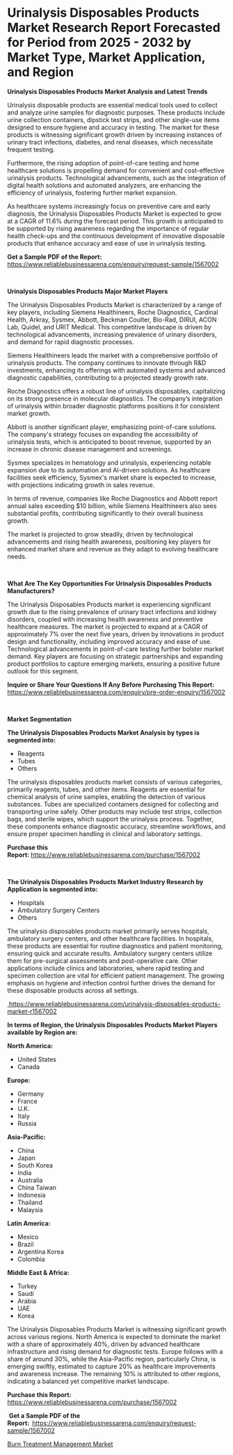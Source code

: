 <p><h1>Urinalysis Disposables Products Market Research Report Forecasted for Period from 2025 -  2032 by Market Type, Market Application, and Region</h1></p><p><strong>Urinalysis Disposables Products Market Analysis and Latest Trends</strong></p>
<p><p>Urinalysis disposable products are essential medical tools used to collect and analyze urine samples for diagnostic purposes. These products include urine collection containers, dipstick test strips, and other single-use items designed to ensure hygiene and accuracy in testing. The market for these products is witnessing significant growth driven by increasing instances of urinary tract infections, diabetes, and renal diseases, which necessitate frequent testing. </p><p>Furthermore, the rising adoption of point-of-care testing and home healthcare solutions is propelling demand for convenient and cost-effective urinalysis products. Technological advancements, such as the integration of digital health solutions and automated analyzers, are enhancing the efficiency of urinalysis, fostering further market expansion. </p><p>As healthcare systems increasingly focus on preventive care and early diagnosis, the Urinalysis Disposables Products Market is expected to grow at a CAGR of 11.6% during the forecast period. This growth is anticipated to be supported by rising awareness regarding the importance of regular health check-ups and the continuous development of innovative disposable products that enhance accuracy and ease of use in urinalysis testing.</p></p>
<p><strong>Get a Sample PDF of the Report:&nbsp;</strong> <a href="https://www.reliablebusinessarena.com/enquiry/request-sample/1567002?utm_campaign=3558&utm_medium=2&utm_source=Github&utm_content=ia&utm_term=22032025&utm_id=urinalysis-disposables-products">https://www.reliablebusinessarena.com/enquiry/request-sample/1567002</a></p>
<p>&nbsp;</p>
<p><strong>Urinalysis Disposables Products Major Market Players</strong></p>
<p><p>The Urinalysis Disposables Products Market is characterized by a range of key players, including Siemens Healthineers, Roche Diagnostics, Cardinal Health, Arkray, Sysmex, Abbott, Beckman Coulter, Bio-Rad, DIRUI, ACON Lab, Quidel, and URIT Medical. This competitive landscape is driven by technological advancements, increasing prevalence of urinary disorders, and demand for rapid diagnostic processes.</p><p>Siemens Healthineers leads the market with a comprehensive portfolio of urinalysis products. The company continues to innovate through R&D investments, enhancing its offerings with automated systems and advanced diagnostic capabilities, contributing to a projected steady growth rate.</p><p>Roche Diagnostics offers a robust line of urinalysis disposables, capitalizing on its strong presence in molecular diagnostics. The company’s integration of urinalysis within broader diagnostic platforms positions it for consistent market growth.</p><p>Abbott is another significant player, emphasizing point-of-care solutions. The company's strategy focuses on expanding the accessibility of urinalysis tests, which is anticipated to boost revenue, supported by an increase in chronic disease management and screenings.</p><p>Sysmex specializes in hematology and urinalysis, experiencing notable expansion due to its automation and AI-driven solutions. As healthcare facilities seek efficiency, Sysmex's market share is expected to increase, with projections indicating growth in sales revenue.</p><p>In terms of revenue, companies like Roche Diagnostics and Abbott report annual sales exceeding $10 billion, while Siemens Healthineers also sees substantial profits, contributing significantly to their overall business growth.</p><p>The market is projected to grow steadily, driven by technological advancements and rising health awareness, positioning key players for enhanced market share and revenue as they adapt to evolving healthcare needs.</p></p>
<p>&nbsp;</p>
<p><strong>What Are The Key Opportunities For Urinalysis Disposables Products Manufacturers?</strong></p>
<p><p>The Urinalysis Disposables Products market is experiencing significant growth due to the rising prevalence of urinary tract infections and kidney disorders, coupled with increasing health awareness and preventive healthcare measures. The market is projected to expand at a CAGR of approximately 7% over the next five years, driven by innovations in product design and functionality, including improved accuracy and ease of use. Technological advancements in point-of-care testing further bolster market demand. Key players are focusing on strategic partnerships and expanding product portfolios to capture emerging markets, ensuring a positive future outlook for this segment.</p></p>
<p><strong>Inquire or Share Your Questions If Any Before Purchasing This Report:</strong> <a href="https://www.reliablebusinessarena.com/enquiry/pre-order-enquiry/1567002?utm_campaign=3558&utm_medium=2&utm_source=Github&utm_content=ia&utm_term=22032025&utm_id=urinalysis-disposables-products">https://www.reliablebusinessarena.com/enquiry/pre-order-enquiry/1567002</a></p>
<p>&nbsp;</p>
<p><strong>Market Segmentation</strong></p>
<p><strong>The Urinalysis Disposables Products Market Analysis by types is segmented into:</strong></p>
<p><ul><li>Reagents</li><li>Tubes</li><li>Others</li></ul></p>
<p><p>The urinalysis disposables products market consists of various categories, primarily reagents, tubes, and other items. Reagents are essential for chemical analysis of urine samples, enabling the detection of various substances. Tubes are specialized containers designed for collecting and transporting urine safely. Other products may include test strips, collection bags, and sterile wipes, which support the urinalysis process. Together, these components enhance diagnostic accuracy, streamline workflows, and ensure proper specimen handling in clinical and laboratory settings.</p></p>
<p><strong>Purchase this Report:&nbsp;</strong><a href="https://www.reliablebusinessarena.com/purchase/1567002?utm_campaign=3558&utm_medium=2&utm_source=Github&utm_content=ia&utm_term=22032025&utm_id=urinalysis-disposables-products">https://www.reliablebusinessarena.com/purchase/1567002</a></p>
<p>&nbsp;</p>
<p><strong>The Urinalysis Disposables Products Market Industry Research by Application is segmented into:</strong></p>
<p><ul><li>Hospitals</li><li>Ambulatory Surgery Centers</li><li>Others</li></ul></p>
<p><p>The urinalysis disposables products market primarily serves hospitals, ambulatory surgery centers, and other healthcare facilities. In hospitals, these products are essential for routine diagnostics and patient monitoring, ensuring quick and accurate results. Ambulatory surgery centers utilize them for pre-surgical assessments and post-operative care. Other applications include clinics and laboratories, where rapid testing and specimen collection are vital for efficient patient management. The growing emphasis on hygiene and infection control further drives the demand for these disposable products across all settings.</p></p>
<p><a href="https://www.reliablebusinessarena.com/urinalysis-disposables-products-market-r1567002?utm_campaign=3558&utm_medium=2&utm_source=Github&utm_content=ia&utm_term=22032025&utm_id=urinalysis-disposables-products">&nbsp;https://www.reliablebusinessarena.com/urinalysis-disposables-products-market-r1567002</a></p>
<p><strong>In terms of Region, the Urinalysis Disposables Products Market Players available by Region are:</strong></p>
<p>
    <p> <strong> North America: </strong>
        <ul>
            <li>United States</li>
            <li>Canada</li>
        </ul>
        </p> 
    <p> <strong> Europe: </strong>
        <ul>
            <li>Germany</li>
            <li>France</li>
            <li>U.K.</li>
            <li>Italy</li>
            <li>Russia</li>
        </ul>
        </p> 
    <p> <strong> Asia-Pacific: </strong>
        <ul>
            <li>China</li>
            <li>Japan</li>
            <li>South Korea</li>
            <li>India</li>
            <li>Australia</li>
            <li>China Taiwan</li>
            <li>Indonesia</li>
            <li>Thailand</li>
            <li>Malaysia</li>
        </ul>
        </p> 
    <p> <strong> Latin America: </strong>
        <ul>
            <li>Mexico</li>
            <li>Brazil</li>
            <li>Argentina Korea</li>
            <li>Colombia</li>
        </ul>
        </p> 
    <p> <strong> Middle East & Africa: </strong>
        <ul>
            <li>Turkey</li>
            <li>Saudi</li>
            <li>Arabia</li>
            <li>UAE</li>
            <li>Korea</li>
        </ul>
    </p>
    </p>
<p><p>The Urinalysis Disposables Products Market is witnessing significant growth across various regions. North America is expected to dominate the market with a share of approximately 40%, driven by advanced healthcare infrastructure and rising demand for diagnostic tests. Europe follows with a share of around 30%, while the Asia-Pacific region, particularly China, is emerging swiftly, estimated to capture 20% as healthcare improvements and awareness increase. The remaining 10% is attributed to other regions, indicating a balanced yet competitive market landscape.</p></p>
<p><strong>Purchase this Report: </strong><a href="https://www.reliablebusinessarena.com/purchase/1567002?utm_campaign=3558&utm_medium=2&utm_source=Github&utm_content=ia&utm_term=22032025&utm_id=urinalysis-disposables-products">https://www.reliablebusinessarena.com/purchase/1567002</a></p>
<p>&nbsp;<strong>Get a Sample PDF of the Report:&nbsp;&nbsp;</strong><a href="https://www.reliablebusinessarena.com/enquiry/request-sample/1567002?utm_campaign=3558&utm_medium=2&utm_source=Github&utm_content=ia&utm_term=22032025&utm_id=urinalysis-disposables-products">https://www.reliablebusinessarena.com/enquiry/request-sample/1567002</a></p>
<p><strong></strong></p>
<p><p><a href="https://github.com/shizutuvana/Market-Research-Report-List-1/blob/main/burn-treatment-management-market.md?utm_campaign=3558&utm_medium=2&utm_source=Github&utm_content=ia&utm_term=22032025&utm_id=urinalysis-disposables-products">Burn Treatment Management Market</a></p></p>